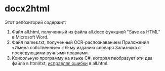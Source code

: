 # docx2html

Этот репозиторий содержит:

1. Файл all.html, полученный из файла all.docx функцией "Save as HTML" в Microsoft Word.
2. Файл names.txt, полученный OCR-распознаванием Приложения «Имена собственные» к 6-му изданию словаря Зализняка с последующими ручными правками.
3. Консольную программу на языке C#, которая пеобразует эти два файла в html/txt, [исправляя ошибки](https://github.com/gramdict/docx2html/blob/master/DocxToHtmlConverter/Program.CorrectHtml.cs#L7) в all.html.

